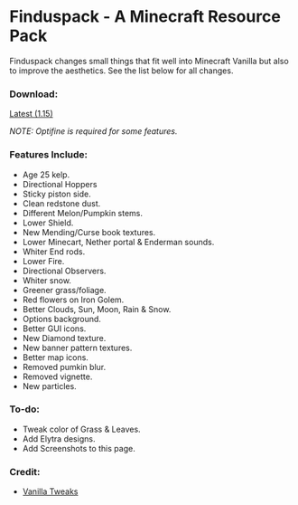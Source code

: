 # Finduspack - A Minecraft Resource Pack
Finduspack changes small things that fit well into Minecraft Vanilla but also to improve the aesthetics. See the list below for all changes.

### Download:
[Latest (1.15)](https://github.com/artlinedev/Upgraded-Vanilla/raw/master/Upgraded%20Vanilla.zip)

*NOTE: Optifine is required for some features.*

### Features Include:
* Age 25 kelp.
* Directional Hoppers
* Sticky piston side.
* Clean redstone dust.
* Different Melon/Pumpkin stems.
* Lower Shield.
* New Mending/Curse book textures.
* Lower Minecart, Nether portal & Enderman sounds.
* Whiter End rods.
* Lower Fire.
* Directional Observers.
* Whiter snow.
* Greener grass/foliage.
* Red flowers on Iron Golem.
* Better Clouds, Sun, Moon, Rain & Snow.
* Options background.
* Better GUI icons.
* New Diamond texture.
* New banner pattern textures.
* Better map icons.
* Removed pumkin blur.
* Removed vignette.
* New particles.

### To-do:
* Tweak color of Grass & Leaves.
* Add Elytra designs.
* Add Screenshots to this page.

### Credit:
* [Vanilla Tweaks](https://vanillatweaks.net/)
